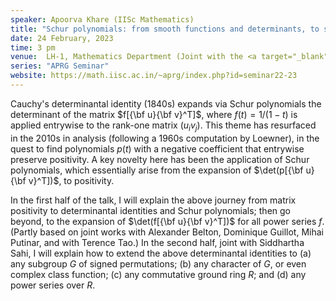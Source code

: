 ```yaml
---
speaker: Apoorva Khare (IISc Mathematics)
title: "Schur polynomials: from smooth functions and determinants, to symmetric functions and all characters"
date: 24 February, 2023
time: 3 pm
venue:  LH-1, Mathematics Department (Joint with the <a target="_blank" href="https://math.iisc.ac.in/~khare/algcomb20-23.html" >Algebra-Combinatorics Seminar</a>)
series: "APRG Seminar"
website: https://math.iisc.ac.in/~aprg/index.php?id=seminar22-23
---
```


Cauchy's determinantal identity (1840s) expands via Schur polynomials the 
determinant of the matrix $f[{\bf u}{\bf v}^T]$, where $f(t) = 1/(1-t)$
is applied entrywise to the rank-one matrix $(u_i v_j)$. This theme has
resurfaced in the 2010s in analysis (following a 1960s computation by
Loewner), in the quest to find polynomials $p(t)$ with a negative
coefficient that entrywise preserve positivity. A key novelty here has
been the application of Schur polynomials, which essentially arise from
the expansion of $\det(p[{\bf u}{\bf v}^T])$, to positivity.

In the first half of the talk, I will explain the above journey from
matrix positivity to determinantal identities and Schur polynomials; then
go beyond, to the expansion of $\det(f[{\bf u}{\bf v}^T])$ for all power
series $f$. (Partly based on joint works with Alexander Belton, Dominique
Guillot, Mihai Putinar, and with Terence Tao.) In the second half, joint
with Siddhartha Sahi, I will explain how to extend the above
determinantal identities to
(a) any subgroup $G$ of signed permutations;
(b) any character of $G$, or even complex class function;
(c) any commutative ground ring $R$; and
(d) any power series over $R$.
